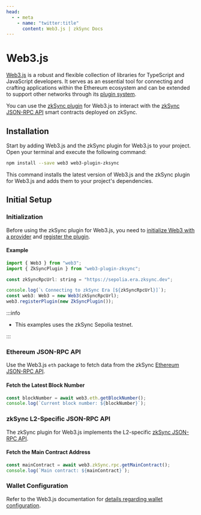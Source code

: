 ```yaml
---
head:
  - - meta
    - name: "twitter:title"
      content: Web3.js | zkSync Docs
---
```


# Web3.js

[Web3.js](https://web3js.org/) is a robust and flexible collection of libraries for TypeScript and JavaScript developers. It serves as an essential tool for connecting and crafting applications within the Ethereum ecosystem and can be extended to support other networks through its [plugin system](https://docs.web3js.org/guides/web3_plugin_guide/).

You can use the [zkSync plugin](https://github.com/web3/web3-plugin-zksync) for Web3.js to interact with the [zkSync JSON-RPC API](https://docs.zksync.io/build/api.html) smart contracts deployed on zkSync.

## Installation

Start by adding Web3.js and the zkSync plugin for Web3.js to your project. Open your terminal and execute the following command:

```bash
npm install --save web3 web3-plugin-zksync
```

This command installs the latest version of Web3.js and the zkSync plugin for Web3.js and adds them to your project's dependencies.

## Initial Setup

### Initialization

Before using the zkSync plugin for Web3.js, you need to [initialize Web3 with a provider](https://docs.web3js.org/#initialize-web3-with-a-provider) and [register the plugin](https://docs.web3js.org/guides/web3_plugin_guide/plugin_users#registering-the-plugin).

#### Example

```javascript
import { Web3 } from "web3";
import { ZkSyncPlugin } from "web3-plugin-zksync";

const zkSyncRpcUrl: string = "https://sepolia.era.zksync.dev";

console.log(`📞 Connecting to zkSync Era [${zkSyncRpcUrl}]`);
const web3: Web3 = new Web3(zkSyncRpcUrl);
web3.registerPlugin(new ZkSyncPlugin());
```

:::info

- This examples uses the zkSync Sepolia testnet.

:::

### Ethereum JSON-RPC API

Use the Web3.js `eth` package to fetch data from the zkSync [Ethereum JSON-RPC API](https://ethereum.org/en/developers/docs/apis/json-rpc).

#### Fetch the Latest Block Number

```javascript
const blockNumber = await web3.eth.getBlockNumber();
console.log(`Current block number: ${blockNumber}`);
```

### zkSync L2-Specific JSON-RPC API

The zkSync plugin for Web3.js implements the L2-specific [zkSync JSON-RPC API](https://docs.zksync.io/build/api.html).

#### Fetch the Main Contract Address

```javascript
const mainContract = await web3.zkSync.rpc.getMainContract();
console.log(`Main contract: ${mainContract}`);
```

### Wallet Configuration

Refer to the Web3.js documentation for [details regarding wallet configuration](https://docs.web3js.org/#setting-up-a-wallet).
